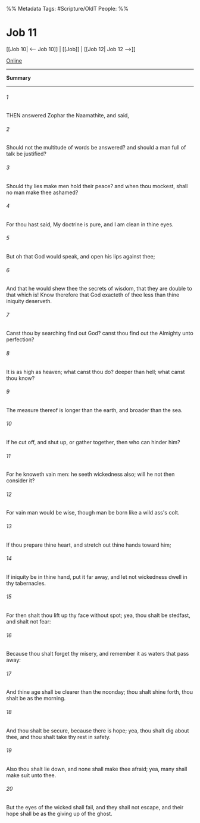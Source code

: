 

%% Metadata
Tags: #Scripture/OldT
People: 
%%
# Job 11
[[Job 10| <-- Job 10]] | [[Job]] | [[Job 12| Job 12 -->]]

[Online](https://churchofjesuschrist.org/study/scriptures/ot/job/11?lang=eng)

---
__Summary__



---

###### 1
THEN answered Zophar the Naamathite, and said,
###### 2
Should not the multitude of words be answered?  and should a man full of talk be justified?
###### 3
Should thy lies make men hold their peace?  and when thou mockest, shall no man make thee ashamed?
###### 4
For thou hast said, My doctrine is pure, and I am clean in thine eyes.
###### 5
But oh that God would speak, and open his lips against thee;
###### 6
And that he would shew thee the secrets of wisdom, that they are double to that which is!  Know therefore that God exacteth of thee less than thine iniquity deserveth.
###### 7
Canst thou by searching find out God?  canst thou find out the Almighty unto perfection?
###### 8
It is as high as heaven; what canst thou do?  deeper than hell; what canst thou know?
###### 9
The measure thereof is longer than the earth, and broader than the sea.
###### 10
If he cut off, and shut up, or gather together, then who can hinder him?
###### 11
For he knoweth vain men: he seeth wickedness also; will he not then consider it?
###### 12
For vain man would be wise, though man be born like a wild ass's colt.
###### 13
If thou prepare thine heart, and stretch out thine hands toward him;
###### 14
If iniquity be in thine hand, put it far away, and let not wickedness dwell in thy tabernacles.
###### 15
For then shalt thou lift up thy face without spot; yea, thou shalt be stedfast, and shalt not fear:
###### 16
Because thou shalt forget thy misery, and remember it as waters that pass away:
###### 17
And thine age shall be clearer than the noonday; thou shalt shine forth, thou shalt be as the morning.
###### 18
And thou shalt be secure, because there is hope; yea, thou shalt dig about thee, and thou shalt take thy rest in safety.
###### 19
Also thou shalt lie down, and none shall make thee afraid; yea, many shall make suit unto thee.
###### 20
But the eyes of the wicked shall fail, and they shall not escape, and their hope shall be as the giving up of the ghost.



